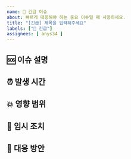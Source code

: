 ```yaml
---
name: 🚨 긴급 이슈
about: 빠르게 대응해야 하는 중요 이슈일 때 사용하세요.
title: "[긴급] 제목을 입력해주세요"
labels: ["🚨 긴급"]
assignees: [ anys34 ]
---
```


## 🆘 이슈 설명
<!-- 무슨 일이 발생했고, 얼마나 심각한 상황인지 설명해주세요 -->

## ⏰ 발생 시간
<!-- 문제를 최초로 인지한 시간 또는 발생 시간 -->

## 💥 영향 범위
<!-- 서비스, 사용자, 시스템 등 어떤 부분에 영향이 있는지 작성해주세요 -->

## 🔧 임시 조치
<!-- 현재까지 진행된 임시 대응이 있다면 작성해주세요 -->

## 📌 대응 방안
<!-- 근본적인 해결을 위해 어떤 조치를 취할 예정인지 설명해주세요 -->
